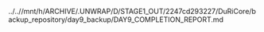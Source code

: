 ../..//mnt/h/ARCHIVE/.UNWRAP/D/STAGE1_OUT/2247cd293227/DuRiCore/backup_repository/day9_backup/DAY9_COMPLETION_REPORT.md